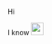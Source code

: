 Hi

I know
<code><img src="[[https://e7.pngegg.com/pngimages/185/866/png-clipart-html-logo-html-web-design-scalable-graphics-world-wide-web-markup-language-html5-icon-hd-miscellaneous-angle.png](https://c0.klipartz.com/pngpicture/555/192/gratis-png-sitio-web-de-iconos-de-computadora-html-dibujo-html5.png)](https://c0.klipartz.com/pngpicture/555/192/gratis-png-sitio-web-de-iconos-de-computadora-html-dibujo-html5.png)" width="25px"/></code>
